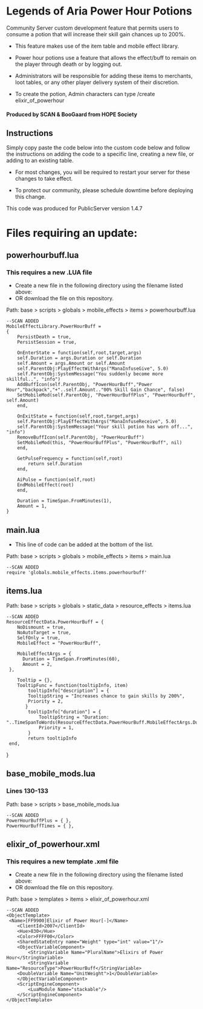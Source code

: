 # Legends of Aria Power Hour Potions
Community Server custom development feature that permits users to consume a potion that will increase their skill gain chances up to 200%.  

- This feature makes use of the item table and mobile effect library.

- Power hour potions use a feature that allows the effect/buff to remain on the player through death or by logging out.

- Administrators will be responsible for adding these items to merchants, loot tables, or any other player delivery system of their discretion.

- To create the potion, Admin characters can type /create elixir_of_powerhour

#### Produced by SCAN & BooGaard from HOPE Society

## Instructions

Simply copy paste the code below into the custom code below and follow the instructions on adding the code to a specific line, creating a new file, or adding to an existing table. 

- For most changes,  you will be required to restart your server for these changes to take effect.  

- To protect our community, please schedule downtime before deploying this change.

This code was produced for PublicServer version 1.4.7




# Files requiring an update:


## powerhourbuff.lua

### This requires a new .LUA file

- Create a new file in the following directory using the filename listed above:
- OR download the file on this repository.

Path:  base > scripts > globals > mobile_effects > items > powerhourbuff.lua

	--SCAN ADDED
	MobileEffectLibrary.PowerHourBuff = 
	{
    	PersistDeath = true,
    	PersistSession = true,

	    OnEnterState = function(self,root,target,args)
		self.Duration = args.Duration or self.Duration
		self.Amount = args.Amount or self.Amount
		self.ParentObj:PlayEffectWithArgs("ManaInfuseGive", 5.0)
		self.ParentObj:SystemMessage("You suddenly become more skillful..", "info")
		AddBuffIcon(self.ParentObj, "PowerHourBuff","Power Hour","backpack","+"..self.Amount.."00% Skill Gain Chance", false)
		SetMobileMod(self.ParentObj, "PowerHourBuffPlus", "PowerHourBuff", self.Amount)
	    end,

	    OnExitState = function(self,root,target,args)
		self.ParentObj:PlayEffectWithArgs("ManaInfuseReceive", 5.0)
		self.ParentObj:SystemMessage("Your skill potion has worn off...", "info")
		RemoveBuffIcon(self.ParentObj, "PowerHourBuff")
		SetMobileMod(this, "PowerHourBuffPlus", "PowerHourBuff", nil)
	    end,

	    GetPulseFrequency = function(self,root)
			return self.Duration
		end,

	    AiPulse = function(self,root)
		EndMobileEffect(root)
		end,

	    Duration = TimeSpan.FromMinutes(1),
	    Amount = 1,
	}
	


## main.lua

- This line of code can be added at the bottom of the list.

Path:  base > scripts > globals > mobile_effects > items > main.lua

    --SCAN ADDED
    require 'globals.mobile_effects.items.powerhourbuff'
    
	

## items.lua

Path:  base > scripts > globals > static_data > resource_effects > items.lua

    --SCAN ADDED
    ResourceEffectData.PowerHourBuff = {
        NoDismount = true,
        NoAutoTarget = true,
        SelfOnly = true,
        MobileEffect = "PowerHourBuff",

        MobileEffectArgs = {
          Duration = TimeSpan.FromMinutes(60),
          Amount = 2,
     },

        Tooltip = {},
        TooltipFunc = function(tooltipInfo, item)
            tooltipInfo["description"] = {
            TooltipString = "Increases chance to gain skills by 200%",
            Priority = 2,
           }
            tooltipInfo["duration"] = {
                TooltipString = "Duration: "..TimeSpanToWords(ResourceEffectData.PowerHourBuff.MobileEffectArgs.Duration),
                Priority = 1,
            }
            return tooltipInfo
     end,
}



## base_mobile_mods.lua

### Lines 130-133

Path:  base > scripts > base_mobile_mods.lua

   	--SCAN ADDED
	PowerHourBuffPlus = { },
	PowerHourBuffTimes = { },




## elixir_of_powerhour.xml

### This requires a new template .xml file

- Create a new file in the following directory using the filename listed above:
- OR download the file on this repository.

Path:  base > templates > items > elixir_of_powerhour.xml

    --SCAN ADDED
    <ObjectTemplate>
     <Name>[FF9900]Elixir of Power Hour[-]</Name>
	    <ClientId>2007</ClientId>
	    <Hue>830</Hue>
	    <Color>FFFF00</Color>
	    <SharedStateEntry name="Weight" type="int" value="1"/>
	    <ObjectVariableComponent>
		    <StringVariable Name="PluralName">Elixirs of Power Hour</StringVariable>
		    <StringVariable Name="ResourceType">PowerHourBuff</StringVariable>
        <DoubleVariable Name="UnitWeight">1</DoubleVariable>
	    </ObjectVariableComponent>
        <ScriptEngineComponent>
		    <LuaModule Name="stackable"/>
	    </ScriptEngineComponent>				    	
    </ObjectTemplate>

